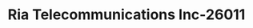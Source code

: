 ---
f_zip-code: 90703
f_state-code: CA
title: Ria Telecommunications Inc-26011
f_phone: 562-407-0201
f_city-only: Cerritos
f_address: 13850 Cerritos Corporate Cerritos
f_location-unique-id: '26011'
slug: ria-telecommunications-inc-26011
updated-on: '2024-05-30T13:46:58.046Z'
created-on: '2024-05-30T13:36:59.803Z'
published-on: '2024-05-30T13:54:32.469Z'
f_city-state: cms/city/cerritos-ca.md
f_company: cms/company/ria-telecommunications-inc.md
f_state: cms/state/california.md
layout: '[payday-loan].html'
tags: payday-loan
---